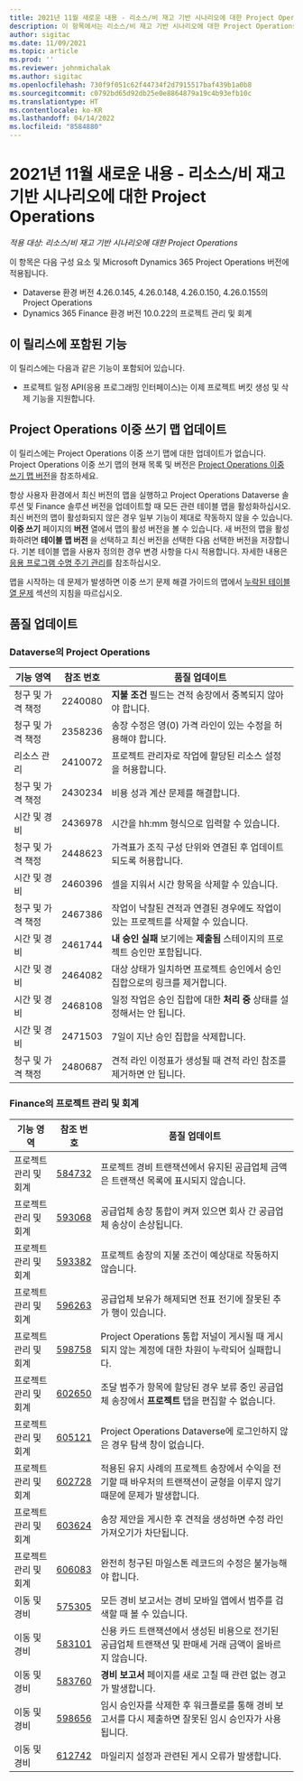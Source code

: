 ```yaml
---
title: 2021년 11월 새로운 내용 - 리소스/비 재고 기반 시나리오에 대한 Project Operations
description: 이 항목에서는 리소스/비 재고 기반 시나리오에 대한 Project Operations의 2021년 11월 릴리스에서 사용할 수 있는 품질 업데이트에 대한 정보를 제공합니다.
author: sigitac
ms.date: 11/09/2021
ms.topic: article
ms.prod: ''
ms.reviewer: johnmichalak
ms.author: sigitac
ms.openlocfilehash: 730f9f051c62f44734f2d7915517baf439b1a0b8
ms.sourcegitcommit: c0792bd65d92db25e0e8864879a19c4b93efb10c
ms.translationtype: HT
ms.contentlocale: ko-KR
ms.lasthandoff: 04/14/2022
ms.locfileid: "8584880"
---
```

# <a name="whats-new-november-2021---project-operations-for-resourcenon-stocked-based-scenarios"></a>2021년 11월 새로운 내용 - 리소스/비 재고 기반 시나리오에 대한 Project Operations

*적용 대상: 리소스/비 재고 기반 시나리오에 대한 Project Operations*

이 항목은 다음 구성 요소 및 Microsoft Dynamics 365 Project Operations 버전에 적용됩니다.

- Dataverse 환경 버전 4.26.0.145, 4.26.0.148, 4.26.0.150, 4.26.0.155의 Project Operations
- Dynamics 365 Finance 환경 버전 10.0.22의 프로젝트 관리 및 회계

## <a name="features-included-in-this-release"></a>이 릴리스에 포함된 기능

이 릴리스에는 다음과 같은 기능이 포함되어 있습니다.

- 프로젝트 일정 API(응용 프로그래밍 인터페이스)는 이제 프로젝트 버킷 생성 및 삭제 기능을 지원합니다.

## <a name="project-operations-dual-write-maps-updates"></a>Project Operations 이중 쓰기 맵 업데이트

이 릴리스에는 Project Operations 이중 쓰기 맵에 대한 업데이트가 없습니다. Project Operations 이중 쓰기 맵의 현재 목록 및 버전은 [Project Operations 이중 쓰기 맵 버전](/dynamics365/project-operations/environment/resource-dual-write-maps)을 참조하세요.

항상 사용자 환경에서 최신 버전의 맵을 실행하고 Project Operations Dataverse 솔루션 및 Finance 솔루션 버전을 업데이트할 때 모든 관련 테이블 맵을 활성화하십시오. 최신 버전의 맵이 활성화되지 않은 경우 일부 기능이 제대로 작동하지 않을 수 있습니다. **이중 쓰기** 페이지의 **버전** 열에서 맵의 활성 버전을 볼 수 있습니다. 새 버전의 맵을 활성화하려면 **테이블 맵 버전** 을 선택하고 최신 버전을 선택한 다음 선택한 버전을 저장합니다. 기본 테이블 맵을 사용자 정의한 경우 변경 사항을 다시 적용합니다. 자세한 내용은 [응용 프로그램 수명 주기 관리](/dynamics365/fin-ops-core/dev-itpro/data-entities/dual-write/app-lifecycle-management)를 참조하십시오.

맵을 시작하는 데 문제가 발생하면 이중 쓰기 문제 해결 가이드의 맵에서 [누락된 테이블 열 문제](/dynamics365/fin-ops-core/dev-itpro/data-entities/dual-write/dual-write-troubleshooting-finops-upgrades#missing-table-columns-issue-on-maps) 섹션의 지침을 따르십시오.

## <a name="quality-updates"></a>품질 업데이트

### <a name="project-operations-in-dataverse"></a>Dataverse의 Project Operations

| 기능 영역 | 참조 번호 | 품질 업데이트 |
| --- | --- | --- |
| 청구 및 가격 책정 | 2240080 | **지불 조건** 필드는 견적 송장에서 중복되지 않아야 합니다. |
| 청구 및 가격 책정 | 2358236 | 송장 수정은 영(0) 가격 라인이 있는 수정을 허용해야 합니다. |
| 리소스 관리 | 2410072 | 프로젝트 관리자로 작업에 할당된 리소스 설정을 허용합니다. |
| 청구 및 가격 책정 | 2430234 | 비용 성과 계산 문제를 해결합니다. |
| 시간 및 경비 | 2436978 | 시간을 hh:mm 형식으로 입력할 수 있습니다. |
| 청구 및 가격 책정 | 2448623 | 가격표가 조직 구성 단위와 연결된 후 업데이트되도록 허용합니다. |
| 시간 및 경비 | 2460396 | 셀을 지워서 시간 항목을 삭제할 수 있습니다. |
| 청구 및 가격 책정 | 2467386 | 작업이 낙찰된 견적과 연결된 경우에도 작업이 있는 프로젝트를 삭제할 수 있습니다. |
| 시간 및 경비 | 2461744 | **내 승인 실패** 보기에는 **제출됨** 스테이지의 프로젝트 승인만 포함됩니다. |
| 시간 및 경비 | 2464082 | 대상 상태가 일치하면 프로젝트 승인에서 승인 집합으로의 링크를 제거합니다. |
| 시간 및 경비 | 2468108 | 일정 작업은 승인 집합에 대한 **처리 중** 상태를 설정해서는 안 됩니다. |
| 시간 및 경비 | 2471503 | 7일이 지난 승인 집합을 삭제합니다. |
| 청구 및 가격 책정 | 2480687 | 견적 라인 이정표가 생성될 때 견적 라인 참조를 제거하면 안 됩니다. |

### <a name="project-management-and-accounting-in-finance"></a>Finance의 프로젝트 관리 및 회계

| 기능 영역 | 참조 번호 | 품질 업데이트 |
| --- | --- | --- |
| 프로젝트 관리 및 회계 | [584732](https://fix.lcs.dynamics.com/Issue/Details/?bugId=584732) | 프로젝트 경비 트랜잭션에서 유지된 공급업체 금액은 트랜잭션 목록에 표시되지 않습니다. |
| 프로젝트 관리 및 회계 | [593068](https://fix.lcs.dynamics.com/Issue/Details/?bugId=593068) | 공급업체 송장 통합이 켜져 있으면 회사 간 공급업체 송상이 손상됩니다. |
| 프로젝트 관리 및 회계 | [593382](https://fix.lcs.dynamics.com/Issue/Details/?bugId=593382) | 프로젝트 송장의 지불 조건이 예상대로 작동하지 않습니다. |
| 프로젝트 관리 및 회계 | [596263](https://fix.lcs.dynamics.com/Issue/Details/?bugId=596263) | 공급업체 보유가 해제되면 전표 전기에 잘못된 추가 행이 있습니다. |
| 프로젝트 관리 및 회계 | [598758](https://fix.lcs.dynamics.com/Issue/Details/?bugId=598758) | Project Operations 통합 저널이 게시될 때 게시되지 않는 계정에 대한 차원이 누락되어 실패합니다. |
| 프로젝트 관리 및 회계 | [602650](https://fix.lcs.dynamics.com/Issue/Details/?bugId=602650) | 조달 범주가 항목에 할당된 경우 보류 중인 공급업체 송장에서 **프로젝트** 탭을 편집할 수 없습니다. |
| 프로젝트 관리 및 회계 | [605121](https://fix.lcs.dynamics.com/Issue/Details/?bugId=605121) | Project Operations Dataverse에 로그인하지 않은 경우 탐색 창이 없습니다. |
| 프로젝트 관리 및 회계 | [602728](https://fix.lcs.dynamics.com/Issue/Details/?bugId=602728) | 적용된 유지 사례의 프로젝트 송장에서 수익을 전기할 때 바우처의 트랜잭션이 균형을 이루지 않기 때문에 문제가 발생합니다. |
| 프로젝트 관리 및 회계 | [603624](https://fix.lcs.dynamics.com/Issue/Details/?bugId=603624) | 송장 제안을 게시한 후 견적을 생성하면 수정 라인 가져오기가 차단됩니다. |
| 프로젝트 관리 및 회계 | [606083](https://fix.lcs.dynamics.com/Issue/Details/?bugId=606083) | 완전히 청구된 마일스톤 레코드의 수정은 불가능해야 합니다. |
| 이동 및 경비 | [575305](https://fix.lcs.dynamics.com/Issue/Details/?bugId=575305) | 모든 경비 보고서는 경비 모바일 앱에서 범주를 검색할 때 볼 수 있습니다. |
| 이동 및 경비 | [583101](https://fix.lcs.dynamics.com/Issue/Details/?bugId=583101) | 신용 카드 트랜잭션에서 생성된 비용으로 전기된 공급업체 트랜잭션 및 판매세 거래 금액이 올바르지 않습니다. |
| 이동 및 경비 | [583760](https://fix.lcs.dynamics.com/Issue/Details/?bugId=583760) | **경비 보고서** 페이지를 새로 고칠 때 관련 없는 경고가 발생합니다. |
| 이동 및 경비 | [598656](https://fix.lcs.dynamics.com/Issue/Details/?bugId=598656) | 임시 승인자를 삭제한 후 워크플로를 통해 경비 보고서를 다시 제출하면 잘못된 임시 승인자가 사용됩니다. |
| 이동 및 경비 | [612742](https://fix.lcs.dynamics.com/Issue/Details/?bugId=612742) | 마일리지 설정과 관련된 게시 오류가 발생합니다. |
